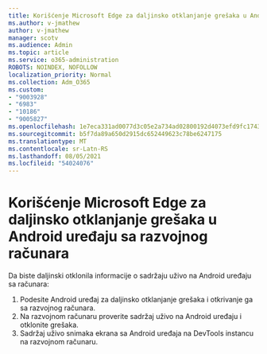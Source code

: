 ```yaml
---
title: Korišćenje Microsoft Edge za daljinsko otklanjanje grešaka u Android uređaju sa razvojnog računara
ms.author: v-jmathew
author: v-jmathew
manager: scotv
ms.audience: Admin
ms.topic: article
ms.service: o365-administration
ROBOTS: NOINDEX, NOFOLLOW
localization_priority: Normal
ms.collection: Adm_O365
ms.custom:
- "9003928"
- "6983"
- "10186"
- "9005827"
ms.openlocfilehash: 1e7eca331ad0077d3c05e2a734ad02800192d4073efd9fc17431e11b7e691883
ms.sourcegitcommit: b5f7da89a650d2915dc652449623c78be6247175
ms.translationtype: MT
ms.contentlocale: sr-Latn-RS
ms.lasthandoff: 08/05/2021
ms.locfileid: "54024076"
---
```

# <a name="use-microsoft-edge-to-remotely-debug-an-android-device-from-a-development-computer"></a>Korišćenje Microsoft Edge za daljinsko otklanjanje grešaka u Android uređaju sa razvojnog računara

Da biste daljinski otklonila informacije o sadržaju uživo na Android uređaju sa računara:

1. Podesite Android uređaj za daljinsko otklanjanje grešaka i otkrivanje ga sa razvojnog računara.
2. Na razvojnom računaru proverite sadržaj uživo na Android uređaju i otklonite grešaka.
3. Sadržaj uživo snimaka ekrana sa Android uređaja na DevTools instancu na razvojnom računaru.

